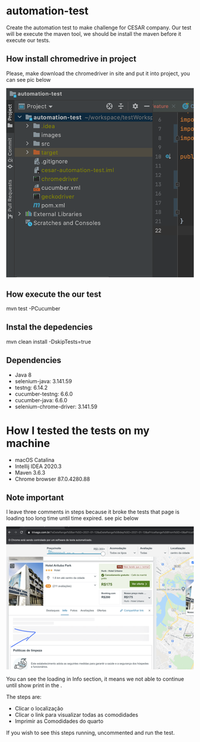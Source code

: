 # automation-test

Create the automation test to make challenge for CESAR company. Our test will be execute the maven tool, we should be install the maven before it execute our tests.

## How install chromedrive in project
Please, make download the chromedriver in site and put it into project, you can see pic below

![chromedriver](/images/chromedrive_project.png)

## How execute the our test
mvn test -PCucumber

## Instal the depedencies
mvn clean install -DskipTests=true

## Dependencies

* Java 8
* selenium-java: 3.141.59
* testng: 6.14.2
* cucumber-testng: 6.6.0
* cucumber-java: 6.6.0
* selenium-chrome-driver: 3.141.59

# How I tested the tests on my machine

* macOS Catalina
* Intellij IDEA 2020.3
* Maven 3.6.3
* Chrome browser 87.0.4280.88


## Note important
I leave three comments in steps because it broke the tests that page is loading too long time until time expired. see pic below

![chromedriver](/images/Info_section_loading.png)

You can see the loading in Info section, it means we not able to continue until show print in the .

The steps are: 
 * Clicar o localização
 * Clicar o link para visualizar todas as comodidades
 * Imprimir as Comodidades do quarto
 
 If you wish to see this steps running, uncommented and run the test.
